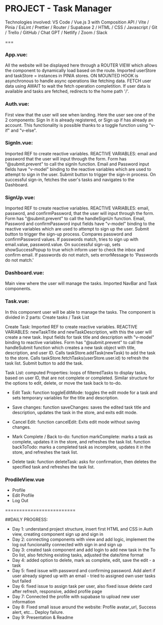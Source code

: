 # PROJECT - Task Manager

Technologies involved: VS Code / Vue.js 3 with Composition API / Vite / Pinia / EsLint / Prettier / Router / Supabase 2 / HTML / CSS / Javascript / Git / Trello / GitHub / Chat GPT / Netlify / Zoom / Slack

===

### App.vue:

All the website will be displayed here through a ROUTER VIEW which allows the component to dynamically load based on the route.
Imported userStore and taskStore = instances in PINIA stores.
ON MOUNTED HOOK is asynchronous to handle async operations like fetching data.
FETCH user data using AWAIT to wait the fetch operation completition.
If user data is available and tasks are fetched, redirects to the home path '/'.


### Auth.vue:

First view that the user will see when landing. Here the user see one of the 2 components: Sign In it is already registered, or Sign up if has already an account. This functionality is possible thanks to a toggle function using "v-if" and "v-else".


### SignIn.vue:

Imported REF to create reactive variables.
REACTIVE VARIABLES: email and password that the user will input through the form.
Form has "@submit.prevent" to call the signIn function.
Email and Password input fields have "v-model" binding to the reactive variables which are used to attempt to sign in the user.
Submit button to trigger the sign-in process.
On successful sign-in, fetches the user's tasks and navigates to the Dashboard.


### SignUp.vue:

Imported REF to create reactive variables.
REACTIVE VARIABLES: email, password, and confirmPassword, that the user will input through the form.
Form has "@submit.prevent" to call the handleSignUn function.
Email, Password and confirmPassword input fields have "v-model" binding to the reactive variables which are used to attempt to sign up the user.
Submit button to trigger the sign-up process.
Compares password and confirmPassword values. If passwords match, tries to sign up with email.value, password.value.
On successful sign-up, sets showSuccessPopup to true which inform user to check the inbox and confirm email.
If passwords do not match, sets errorMessage to 'Passwords do not match.'


### Dashboard.vue:

Main view where the user will manage the tasks.
Imported NavBar and Task components.


### Task.vue:

In this component user will be able to manage the tasks.
The component is divided in 2 parts: Create tasks / Task List

Create Task:
Imported REF to create reactive variables.
REACTIVE VARIABLES: newTaskTitle and newTaskDescription, with this the user will create a new task.
Input fields for task title and description with "v-model" binding to reactive variables.
Form has "@submit.prevent" to call the handleSubmit function which creates a new task object with title, description, and user ID. Calls taskStore.addTask(newTask) to add the task to the store. Calls taskStore.fetchTasks(userStore.user.id) to refresh the task list.
Submit button to add the task.

Task List:
computed Properties: loops of filteredTasks to display tasks, based on user ID, that are not complete or completed.
Similar structure for the options to edit, delete, or move the task back to to-do.

- Edit Task:
function toggleEditMode: toggles the edit mode for a task and sets temporary variables for the title and description.

- Save changes:
function saveChanges: saves the edited task title and description, updates the task in the store, and exits edit mode.

- Cancel Edit:
function cancelEdit: Exits edit mode without saving changes.

- Mark Complete / Back to-do:
function markComplete: marks a task as complete, updates it in the store, and refreshes the task list.
function backToTodo: marks a completed task as incomplete, updates it in the store, and refreshes the task list.

- Delete task:
function deleteTask: asks for confirmation, then deletes the specified task and refreshes the task list.


### ProdileView.vue

- Profile
- Edit Profile
- Log Out

=========================

##DAILY PROGRESS:

- Day 1: understand project structure, insert first HTML and CSS in Auth view, creating component sign up and sign in
- Day 2: connecting components with view and add logic, implement the log out funcionality connected with sign in and sign up
- Day 3: created task component and add login to add new task in the To Do list, also fetching existing tasks, adjusted the date/time format
- Day 4: added option to delete, mark as complete, edit, save the edit - a task
- Day 5: fixed issue with password and confirming password. Add alert if user already signed up with an email - tried to assigned own user tasks but failed
- Day 6: fixed issue to assign task per user, also fixed issue delete card after refresh, responsive, added profile page
- Day 7: Connected the profile with supabase to upload new user information 
- Day 8: Fixed small issue around the website: Profile avatar_url, Success alert, etc... Deploy failure.
- Day 9: Presentation & Readme